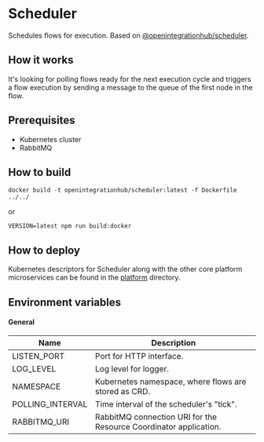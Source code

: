 # Scheduler
Schedules flows for execution. Based on [@openintegrationhub/scheduler](../../lib/scheduler).

## How it works
It's looking for polling flows ready for the next execution cycle and triggers a flow execution by sending a message to the queue of the first node in the flow.

## Prerequisites
- Kubernetes cluster
- RabbitMQ

## How to build
```
docker build -t openintegrationhub/scheduler:latest -f Dockerfile ../../
```
or
```
VERSION=latest npm run build:docker
```

## How to deploy
Kubernetes descriptors for Scheduler along with the other core platform microservices can be found in the [platform](../../platform) directory.

## Environment variables

#### General
| Name | Description |
| --- | --- |
| LISTEN_PORT | Port for HTTP interface. |
| LOG_LEVEL | Log level for logger. |
| NAMESPACE | Kubernetes namespace, where flows are stored as CRD. |
| POLLING_INTERVAL | Time interval of the scheduler's "tick". |
| RABBITMQ_URI | RabbitMQ connection URI for the Resource Coordinator application. |
